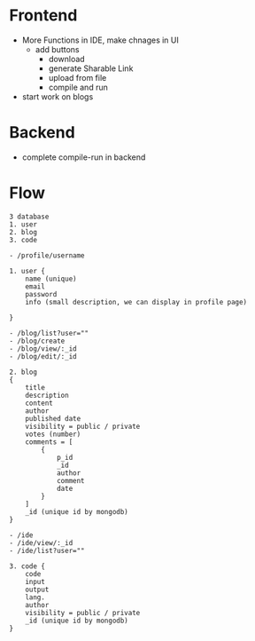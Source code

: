 # Frontend
- More Functions in IDE, make chnages in UI
    - add buttons
        - download
        - generate Sharable Link
        - upload from file
        - compile and run
- start work on blogs

# Backend
- complete compile-run in backend

# Flow
```
3 database
1. user
2. blog
3. code

- /profile/username

1. user {
    name (unique)
    email
    password
    info (small description, we can display in profile page)

}

- /blog/list?user=""
- /blog/create
- /blog/view/:_id
- /blog/edit/:_id

2. blog
{
    title
    description
    content
    author
    published date
    visibility = public / private
    votes (number)
    comments = [
        {
            p_id
            _id
            author
            comment
            date
        }
    ]
    _id (unique id by mongodb)
}

- /ide
- /ide/view/:_id
- /ide/list?user=""

3. code {
    code
    input
    output
    lang.
    author
    visibility = public / private
    _id (unique id by mongodb)
}
```